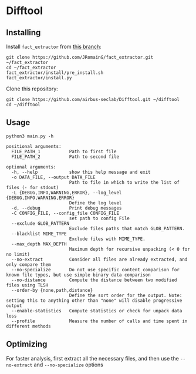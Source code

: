 # Difftool

## Installing

Install `fact_extractor` from [this branch](https://github.com/JRomainG/fact_extractor/tree/dev):

```
git clone https://github.com/JRomainG/fact_extractor.git ~/fact_extractor
cd ~/fact_extractor
fact_extractor/install/pre_install.sh
fact_extractor/install.py
```

Clone this repository:

```
git clone https://github.com/airbus-seclab/Difftool.git ~/difftool
cd ~/difftool
```

## Usage

```
python3 main.py -h

positional arguments:
  FILE_PATH_1           Path to first file
  FILE_PATH_2           Path to second file

optional arguments:
  -h, --help            show this help message and exit
  -o DATA_FILE, --output DATA_FILE
                        Path to file in which to write the list of files (- for stdout)
  -L {DEBUG,INFO,WARNING,ERROR}, --log_level {DEBUG,INFO,WARNING,ERROR}
                        Define the log level
  -d, --debug           Print debug messages
  -C CONFIG_FILE, --config_file CONFIG_FILE
                        set path to config File
  --exclude GLOB_PATTERN
                        Exclude files paths that match GLOB_PATTERN.
  --blacklist MIME_TYPE
                        Exclude files with MIME_TYPE.
  --max_depth MAX_DEPTH
                        Maximum depth for recursive unpacking (< 0 for no limit)
  --no-extract          Consider all files are already extracted, and only compare them
  --no-specialize       Do not use specific content comparison for known file types, but use simple binary data comparison
  --no-distance         Compute the distance between two modified files using TLSH
  --order-by {none,path,distance}
                        Define the sort order for the output. Note: setting this to anything other than "none" will disable progressive output
  --enable-statistics   Compute statistics or check for unpack data loss
  --profile             Measure the number of calls and time spent in different methods
```

## Optimizing

For faster analysis, first extract all the necessary files, and then use the `--no-extract` and `--no-specialize` options
